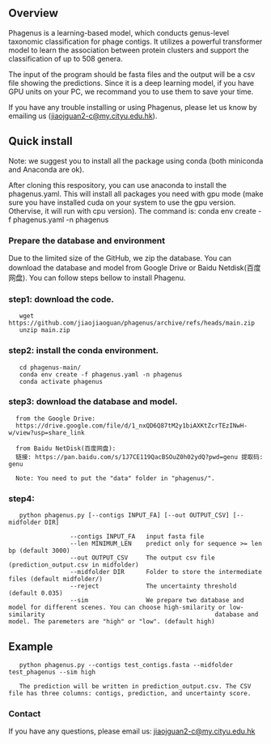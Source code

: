 
## Overview

Phagenus is a learning-based model, which conducts genus-level taxonomic classification for phage contigs. It utilizes a powerful transformer model to learn the association between protein clusters and support the classification of up to 508 genera.

The input of the program should be fasta files and the output will be a csv file showing the predictions. Since it is a deep learning model, if you have GPU units on your PC, we recommand you to use them to save your time.

If you have any trouble installing or using Phagenus, please let us know by emailing us (jiaojguan2-c@my.cityu.edu.hk).

## Quick install
Note: we suggest you to install all the package using conda (both miniconda and Anaconda are ok).

After cloning this respository, you can use anaconda to install the phagenus.yaml. This will install all packages you need with gpu mode (make sure you have installed cuda on your system to use the gpu version. Othervise, it will run with cpu version). The command is: conda env create -f phagenus.yaml -n phagenus

### Prepare the database and environment

Due to the limited size of the GitHub, we zip the database. You can download the database and model from Google Drive or Baidu Netdisk(百度网盘). 
You can follow steps bellow to install Phagenu.

### step1: download the code.

       wget https://github.com/jiaojiaoguan/phagenus/archive/refs/heads/main.zip
       unzip main.zip

### step2: install the conda environment.

       cd phagenus-main/
       conda env create -f phagenus.yaml -n phagenus
       conda activate phagenus

### step3: download the database and model.
       
      from the Google Drive:
      https://drive.google.com/file/d/1_nxQD6Q87tM2y1biAXKtZcrTEzINwH-w/view?usp=share_link

      from Baidu NetDisk(百度网盘):
      链接: https://pan.baidu.com/s/1J7CE119QacBSOuZ0h02ydQ?pwd=genu 提取码: genu
      
      Note: You need to put the "data" folder in "phagenus/".
      
### step4:

       python phagenus.py [--contigs INPUT_FA] [--out OUTPUT_CSV] [--midfolder DIR]

                     --contigs INPUT_FA   input fasta file
                     --len MINIMUM_LEN    predict only for sequence >= len bp (default 3000)  
                     --out OUTPUT_CSV     The output csv file (prediction_output.csv in midfolder)                
                     --midfolder DIR      Folder to store the intermediate files (default midfolder/)
                     --reject             The uncertainty threshold (default 0.035)
                     --sim                We prepare two database and model for different scenes. You can choose high-smilarity or low-similarity                                               database and model. The paremeters are "high" or "low". (default high)

## Example

       python phagenus.py --contigs test_contigs.fasta --midfolder test_phagenus --sim high

       The prediction will be written in prediction_output.csv. The CSV file has three columns: contigs, prediction, and uncertainty score. 

### Contact
If you have any questions, please email us: jiaojguan2-c@my.cityu.edu.hk
